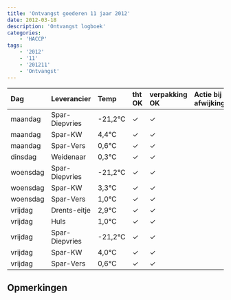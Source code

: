 ```yaml
---
title: 'Ontvangst goederen 11 jaar 2012'
date: 2012-03-18
description: 'Ontvangst logboek'
categories:
    - 'HACCP'
tags:
    - '2012'
    - '11'
    - '201211'
    - 'Ontvangst'
---
```

| Dag | Leverancier | Temp | tht OK | verpakking OK | Actie bij afwijking | Controle door |
|:---|:---|:---|:---|:---|:---|:---|
| maandag | Spar-Diepvries | -21,2°C | &check; | &check; | | DPater |
| maandag | Spar-KW | 4,4°C | &check; | &check; | | DPater |
| maandag | Spar-Vers | 0,6°C | &check; | &check; | | DPater |
| dinsdag | Weidenaar | 0,3°C | &check; | &check; | | DPater |
| woensdag | Spar-Diepvries | -21,2°C | &check; | &check; | | WPater |
| woensdag | Spar-KW | 3,3°C | &check; | &check; | | WPater |
| woensdag | Spar-Vers | 1,0°C | &check; | &check; | | WPater |
| vrijdag | Drents-eitje | 2,9°C | &check; | &check; | | WPater |
| vrijdag | Huls | 1,0°C | &check; | &check; | | WPater |
| vrijdag | Spar-Diepvries | -21,2°C | &check; | &check; | | WPater |
| vrijdag | Spar-KW | 4,0°C | &check; | &check; | | WPater |
| vrijdag | Spar-Vers | 0,6°C | &check; | &check; | | WPater |

## Opmerkingen


